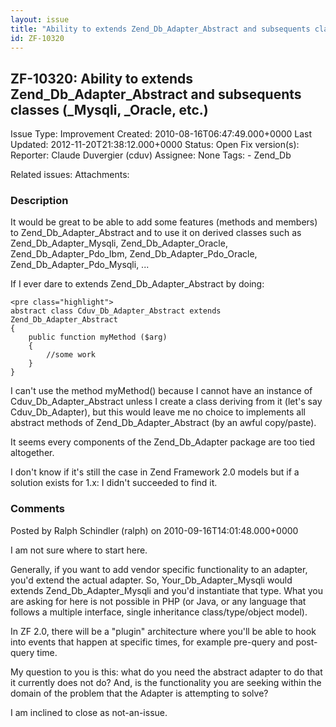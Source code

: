 ```yaml
---
layout: issue
title: "Ability to extends Zend_Db_Adapter_Abstract and subsequents classes (_Mysqli, _Oracle, etc.)"
id: ZF-10320
---
```


ZF-10320: Ability to extends Zend\_Db\_Adapter\_Abstract and subsequents classes (\_Mysqli, \_Oracle, etc.)
-----------------------------------------------------------------------------------------------------------

 Issue Type: Improvement Created: 2010-08-16T06:47:49.000+0000 Last Updated: 2012-11-20T21:38:12.000+0000 Status: Open Fix version(s): 
 Reporter:  Claude Duvergier (cduv)  Assignee:  None  Tags: - Zend\_Db
 
 Related issues: 
 Attachments: 
### Description

It would be great to be able to add some features (methods and members) to Zend\_Db\_Adapter\_Abstract and to use it on derived classes such as Zend\_Db\_Adapter\_Mysqli, Zend\_Db\_Adapter\_Oracle, Zend\_Db\_Adapter\_Pdo\_Ibm, Zend\_Db\_Adapter\_Pdo\_Oracle, Zend\_Db\_Adapter\_Pdo\_Mysqli, ...

If I ever dare to extends Zend\_Db\_Adapter\_Abstract by doing:

 
    <pre class="highlight">
    abstract class Cduv_Db_Adapter_Abstract extends Zend_Db_Adapter_Abstract
    {
        public function myMethod ($arg)
        {
            //some work
        }
    }


I can't use the method myMethod() because I cannot have an instance of Cduv\_Db\_Adapter\_Abstract unless I create a class deriving from it (let's say Cduv\_Db\_Adapter), but this would leave me no choice to implements all abstract methods of Zend\_Db\_Adapter\_Abstract (by an awful copy/paste).

It seems every components of the Zend\_Db\_Adapter package are too tied altogether.

I don't know if it's still the case in Zend Framework 2.0 models but if a solution exists for 1.x: I didn't succeeded to find it.

 

 

### Comments

Posted by Ralph Schindler (ralph) on 2010-09-16T14:01:48.000+0000

I am not sure where to start here.

Generally, if you want to add vendor specific functionality to an adapter, you'd extend the actual adapter. So, Your\_Db\_Adapter\_Mysqli would extends Zend\_Db\_Adapter\_Mysqli and you'd instantiate that type. What you are asking for here is not possible in PHP (or Java, or any language that follows a multiple interface, single inheritance class/type/object model).

In ZF 2.0, there will be a "plugin" architecture where you'll be able to hook into events that happen at specific times, for example pre-query and post-query time.

My question to you is this: what do you need the abstract adapter to do that it currently does not do? And, is the functionality you are seeking within the domain of the problem that the Adapter is attempting to solve?

I am inclined to close as not-an-issue.

 

 